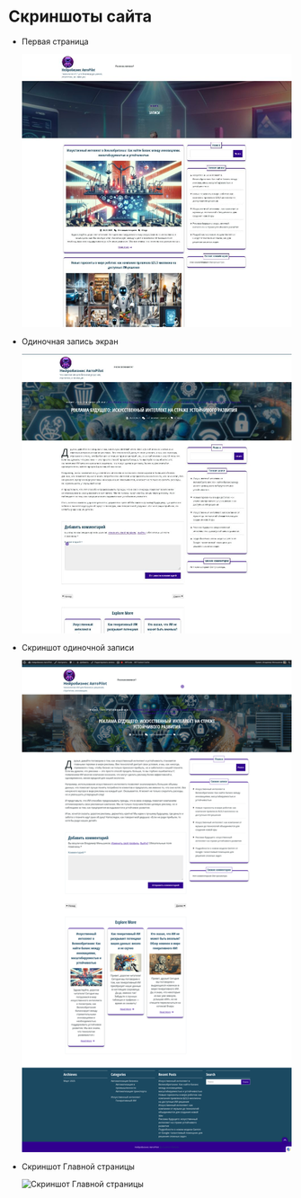 # Скриншоты сайта 

- Первая страница
  
  ![Первая страница](https://github.com/VladimirMenshikov/Autoposting-WP/blob/main/img/Site%20first%20page.jpg)

- Одиночная запись экран
  
  ![Одиночная запись экран](https://github.com/VladimirMenshikov/Autoposting-WP/blob/main/img/Site%20single%20post.jpg)

- Скриншот одиночной записи

  ![Скриншот одиночной записи](https://github.com/VladimirMenshikov/Autoposting-WP/blob/main/img/screencapture-ai-autopilot-ru-2025-03-28-reklama-budushhego.jpg)

- Скриншот Главной страницы

  ![Скриншот Главной страницы](https://github.com/VladimirMenshikov/Autoposting-WP/blob/main/img/screencapture-ai-autopilot-ru-full.jpg)
